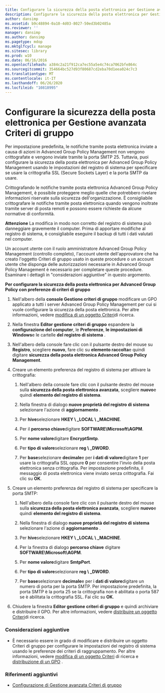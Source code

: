 ```yaml
---
title: Configurare la sicurezza della posta elettronica per Gestione avanzata Criteri di gruppo
description: Configurare la sicurezza della posta elettronica per Gestione avanzata Criteri di gruppo
author: dansimp
ms.assetid: b9c48894-0a10-4d03-8027-50ed3b02485a
ms.reviewer: ''
manager: dansimp
ms.author: dansimp
ms.pagetype: mdop
ms.mktglfcycl: manage
ms.sitesec: library
ms.prod: w10
ms.date: 06/16/2016
ms.openlocfilehash: a384c2a21f912ca7ec55a5e4c74ca7062bfe864c
ms.sourcegitcommit: 354664bc527d93f80687cd2eba70d1eea024c7c3
ms.translationtype: MT
ms.contentlocale: it-IT
ms.lasthandoff: 06/26/2020
ms.locfileid: "10818995"
---
```

# Configurare la sicurezza della posta elettronica per Gestione avanzata Criteri di gruppo


Per impostazione predefinita, le notifiche tramite posta elettronica inviate a causa di azioni in Advanced Group Policy Management non vengono crittografate e vengono inviate tramite la porta SMTP 25. Tuttavia, puoi configurare la sicurezza della posta elettronica per Advanced Group Policy Management usando le impostazioni del registro di sistema per specificare se usare la crittografia SSL (Secure Sockets Layer) e la porta SMTP da usare.

Crittografando le notifiche tramite posta elettronica Advanced Group Policy Management, è possibile proteggere meglio quelle che potrebbero rivelare informazioni riservate sulla sicurezza dell'organizzazione. È consigliabile crittografare le notifiche tramite posta elettronica quando vengono inoltrate tramite server di posta remoti e possono essere richieste da alcune normative di conformità.

**Attenzione**  La modifica in modo non corretto del registro di sistema può danneggiare gravemente il computer. Prima di apportare modifiche al registro di sistema, è consigliabile eseguire il backup di tutti i dati valutati nel computer.

 

Un account utente con il ruolo amministratore Advanced Group Policy Management (controllo completo), l'account utente dell'approvatore che ha creato l'oggetto Criteri di gruppo usato in queste procedure o un account utente che disponga delle autorizzazioni necessarie in Advanced Group Policy Management è necessario per completare queste procedure. Esaminare i dettagli in "considerazioni aggiuntive" in questo argomento.

**Per configurare la sicurezza della posta elettronica per Advanced Group Policy con preferenze di criteri di gruppo**

1.  Nell'albero della **console Gestione criteri di gruppo** modificare un GPO applicato a tutti i server Advanced Group Policy Management per cui si vuole configurare la sicurezza della posta elettronica. Per altre informazioni, vedere [modifica di un oggetto Criteri](editing-a-gpo-agpm40.md)di ricerca.

2.  Nella finestra **Editor gestione criteri di gruppo** espandere la **configurazione del computer**, le **Preferenze**, **le impostazioni di Windows**e le cartelle **del registro di sistema** .

3.  Nell'albero della console fare clic con il pulsante destro del mouse su **Registro**, scegliere **nuovo**, fare clic su **elemento raccolta**e quindi digitare **sicurezza della posta elettronica Advanced Group Policy Management**.

4.  Creare un elemento preferenza del registro di sistema per attivare la crittografia:

    1.  Nell'albero della console fare clic con il pulsante destro del mouse sulla **sicurezza della posta elettronica avanzata**, scegliere **nuovo**e quindi **elemento del registro di sistema**.

    2.  Nella finestra di dialogo **nuove proprietà del registro di sistema** selezionare l'azione di **aggiornamento** .

    3.  Per **hive**selezionare **HKEY \ _LOCAL \ _MACHINE**.

    4.  Per il **percorso chiave**digitare **SOFTWARE\\Microsoft\\AGPM**.

    5.  Per **nome valore**digitare **EncryptSmtp**.

    6.  Per **tipo di valore**selezionare **reg \ _DWORD**.

    7.  Per **base**selezionare **decimale**e per **i dati di valore**digitare **1** per usare la crittografia SSL oppure **0** per consentire l'invio della posta elettronica senza crittografia. Per impostazione predefinita, il messaggio di posta elettronica viene inviato senza crittografia. Fai clic su **OK**.

5.  Creare un elemento preferenza del registro di sistema per specificare la porta SMTP:

    1.  Nell'albero della console fare clic con il pulsante destro del mouse sulla **sicurezza della posta elettronica avanzata**, scegliere **nuovo**e quindi **elemento del registro di sistema**.

    2.  Nella finestra di dialogo **nuove proprietà del registro di sistema** selezionare l'azione di **aggiornamento** .

    3.  Per **hive**selezionare **HKEY \ _LOCAL \ _MACHINE**.

    4.  Per la finestra di dialogo **percorso chiave** digitare **SOFTWARE\\Microsoft\\AGPM**.

    5.  Per **nome valore**digitare **SmtpPort**.

    6.  Per **tipo di valore**selezionare **reg \ _DWORD**.

    7.  Per **base**selezionare **decimale**e per i **dati di valore**digitare un numero di porta per la porta SMTP. Per impostazione predefinita, la porta SMTP è la porta 25 se la crittografia non è abilitata o porta 587 se è abilitata la crittografia SSL. Fai clic su **OK**.

6.  Chiudere la finestra **Editor gestione criteri di gruppo** e quindi archiviare e distribuire il GPO. Per altre informazioni, vedere [distribuire un oggetto Criteri](deploy-a-gpo-agpm40.md)di ricerca.

### Considerazioni aggiuntive

-   È necessario essere in grado di modificare e distribuire un oggetto Criteri di gruppo per configurare le impostazioni del registro di sistema usando le preferenze dei criteri di raggruppamento. Per altre informazioni, vedere [modifica di un oggetto Criteri](editing-a-gpo-agpm40.md) di ricerca e [distribuzione di un GPO](deploy-a-gpo-agpm40.md) .

### Riferimenti aggiuntivi

-   [Configurazione di Gestione avanzata Criteri di gruppo](configuring-advanced-group-policy-management-agpm40.md)

 

 





